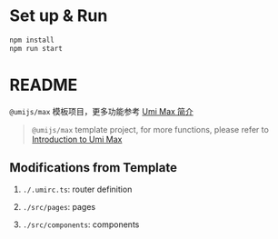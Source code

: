# Set up & Run

```sh
npm install
npm run start
```

# README

`@umijs/max` 模板项目，更多功能参考 [Umi Max 简介](https://umijs.org/docs/max/introduce)
> `@umijs/max` template project, for more functions, please refer to [Introduction to Umi Max](https://umijs.org/docs/max/introduce)

## Modifications from Template

1. `./.umirc.ts`: router definition

2. `./src/pages`: pages

3. `./src/components`: components